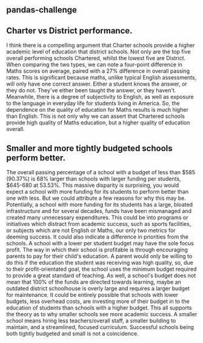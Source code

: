 ## pandas-challenge

## Charter vs District performance. 

I think there is a compelling argument that Charter schools provide a higher academic level of education that district schools. Not only are the top five overall performing schools Chartered, whilst the lowest five are District. When comparing the two types, we can note a four-point difference in Maths scores on average, paired with a 27% difference in overall passing rates. 
This is significant because maths, unlike typical English assessments, will only have one correct answer. Either a student knows the answer, or they do not. They've either been taught the answer, or they haven't. Meanwhile, there is a degree of subjectivity to English, as well as exposure to the language in everyday life for students living in America. So, the dependence on the quality of education for Maths results is much higher than English. This is not only why we can assert that Chartered schools provide high quality of Maths education, but a higher quality of education overall. 
 
## Smaller and more tightly budgeted schools perform better. 
The overall passing percentage of a school with a budget of less than $585 (90.37%) is 68% larger than schools with larger funding per students, $645-680 at 53.53%. This massive disparity is surprising, you would expect a school with more funding for its students to perform better than one with less. But we could attribute a few reasons for why this may be. 
Potentially, a school with more funding for its students has a large, bloated infrastructure and for several decades, funds have been mismanaged and created many unnecessary expenditures. This could be into programs or initiatives which distract from academic success, such as sports facilities, or subjects which are not English or Maths, our only two metrics for deeming success. 
It could also indicate a difference in priorities from the schools. A school with a lower per student budget may have the sole focus profit. The way in which their school is profitable is through encouraging parents to pay for their child's education. A parent would only be willing to do this if the education the student was receiving was high quality, so, due to their profit-orientated goal, the school uses the minimum budget required to provide a great standard of teaching. 
As well, a school's budget does not mean that 100% of the funds are directed towards learning, maybe an outdated district schoolhouse is overly large and requires a larger budget for maintenance. It could be entirely possible that schools with lower budgets, less overhead costs, are investing more of their budget in to the education of students than schools with a higher budget. 
This all supports the theory as to why smaller schools see more academic success. A smaller school means hiring less teachers/overall staff, a smaller building to maintain, and a streamlined, focused curriculum. Successful schools being both tightly budgeted and small is not a coincidence.
